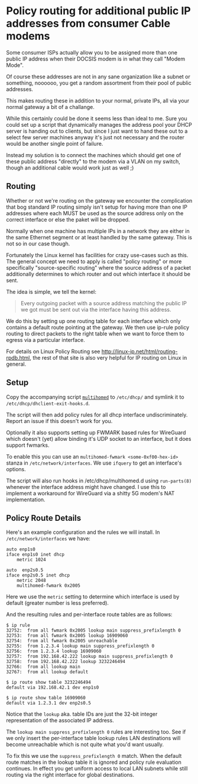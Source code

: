 Policy routing for additional public IP addresses from consumer Cable modems
============================================================================

Some consumer ISPs actually allow you to be assigned more than one public
IP address when their DOCSIS modem is in what they call "Modem Mode".

Of course these addresses are not in any sane organization like a subnet or
something, noooooo, you get a random assortment from their pool of public
addresses.

This makes routing these in addition to your normal, private IPs, all via
your normal gateway a bit of a challange.

While this certainly could be done it seems less than ideal to me. Sure you
could set up a script that dynamically manages the address pool your DHCP
server is handing out to clients, but since I just want to hand these out
to a select few server machines anyway it's just not necessary and the
router would be another single point of failure.

Instead my solution is to connect the machines which should get one of
these public address "directly" to the modem via a VLAN on my switch,
though an additional cable would work just as well ;)

## Routing

Whether or not we're routing on the gateway we encounter the complication
that bog standard IP routing simply isn't setup for having more than one IP
addresses where each MUST be used as the source address only on the correct
interface or else the paket will be dropped.

Normally when one machine has multiple IPs in a network they are either in
the same Ethernet segment or at least handled by the same gateway. This is
not so in our case though.

Fortunately the Linux kernel has facilities for crazy use-cases such as
this. The general concept we need to apply is called "policy routing" or
more specifically "source-specific routing" where the source address of a
packet additionally determines to which router and out which interface it
should be sent.

The idea is simple, we tell the kernel:

> Every outgoing packet with a source address matching the public IP we got
> must be sent out via the interface having this address.

We do this by setting up one routing table for each interface which only
contains a default route pointing at the gateway. We then use ip-rule
policy routing to direct packets to the right table when we want to force
them to egress via a particular interface.

For details on Linux Policy Routing see
http://linux-ip.net/html/routing-rpdb.html, the rest of that site is also
very helpful for IP routing on Linux in general.

## Setup

Copy the accompanying script [`multihomed`](./multihomed) to `/etc/dhcp/`
and symlink it to `/etc/dhcp/dhclient-exit-hooks.d`.

The script will then add policy rules for all dhcp interface
undiscriminately. Report an issue if this doesn't work for you.

Optionally it also supports setting up FWMARK based rules for WireGuard
which doesn't (yet) allow binding it's UDP socket to an interface, but it
does support fwmarks.

To enable this you can use an `multihomed-fwmark <some-0xf00-hex-id>`
stanza in `/etc/network/interfaces`. We use `ifquery` to get an interface's
options.

The script will also run hooks in /etc/dhcp/multihomed.d using
`run-parts(8)` whenever the interface address might have changed. I use
this to implement a workaround for WireGuard via a shitty 5G modem's NAT
implementation.

## Policy Route Details

Here's an example configuration and the rules we will
install. In `/etc/network/interfaces` we have:

    auto enp1s0
    iface enp1s0 inet dhcp
    	metric 1024

    auto  enp2s0.5
    iface enp2s0.5 inet dhcp
    	metric 2048
    	multihomed-fwmark 0x2005

Here we use the `metric` setting to determine which interface is used by
default (greater number is less preferred).

And the resulting rules and per-interface route tables are as follows:

    $ ip rule
    32752:	from all fwmark 0x2005 lookup main suppress_prefixlength 0
    32753:	from all fwmark 0x2005 lookup 16909060
    32754:	from all fwmark 0x2005 unreachable
    32755:	from 1.2.3.4 lookup main suppress_prefixlength 0
    32756:	from 1.2.3.4 lookup 16909060
    32757:	from 192.168.42.222 lookup main suppress_prefixlength 0
    32758:	from 192.168.42.222 lookup 3232246494
    32766:	from all lookup main
    32767:	from all lookup default

    $ ip route show table 3232246494
    default via 192.168.42.1 dev enp1s0

    $ ip route show table 16909060
    default via 1.2.3.1 dev enp2s0.5
    
Notice that the `lookup` aka. table IDs are just the 32-bit integer
representation of the associated IP address.

The `lookup main suppress_prefixlength 0` rules are interesting too. See if
we only insert the per-interface table lookup rules LAN destinations will
become unreachable which is not quite what you'd want usually.

To fix this we use the `suppress_prefixlength 0` match. When the default
route matches in the lookup table it is ignored and policy rule evaluation
continues. In effect you get uniform access to local LAN subnets while
still routing via the right interface for global destinations.
